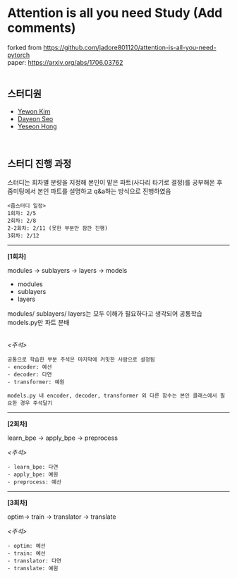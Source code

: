 # Attention is all you need Study (Add comments)
forked from https://github.com/jadore801120/attention-is-all-you-need-pytorch  
paper: https://arxiv.org/abs/1706.03762
<br/><br/>

## 스터디원
- [Yewon Kim](https://github.com/yewonkim01)
- [Dayeon Seo](https://github.com/dayeon-seo)
- [Yeseon Hong](https://github.com/nassunii)



<br/>

## 스터디 진행 과정
스터디는 회차별 분량을 지정해 본인이 맡은 파트(사다리 타기로 결정)를 공부해온 후  
줌미팅에서 본인 파트를 설명하고 q&a하는 방식으로 진행하였음  

```
<줌스터디 일정>
1회차: 2/5  
2회차: 2/8  
2-2회차: 2/11 (못한 부분만 잠깐 진행)  
3회차: 2/12
```


---
**[1회차]**  

modules -> sublayers -> layers -> models
- modules
- sublayers
- layers

modules/ sublayers/ layers는 모두 이해가 필요하다고 생각되어 공통학습<br/>
models.py만 파트 분배<br/>
<br/>

*<주석>*
```
공통으로 학습한 부분 주석은 마지막에 커밋한 사람으로 설정됨
- encoder: 예선
- decoder: 다연
- transformer: 예원

models.py 내 encoder, decoder, transformer 외 다른 함수는 본인 클래스에서 필요한 경우 주석달기
```
---

**[2회차]**  

learn_bpe -> apply_bpe -> preprocess

*<주석>*
```
- learn_bpe: 다연
- apply_bpe: 예원
- preprocess: 예선
```
----

**[3회차]**  

optim-> train -> translator -> translate

*<주석>*
```
- optim: 예선
- train: 예선
- translator: 다연
- translate: 예원
```

  
